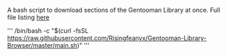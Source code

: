 A bash script to download sections of the Gentooman Library at once. Full file listing   <a href="https://g.sicp.me/books/listing.html" target="_blank">here </a>

'''
/bin/bash -c "$(curl -fsSL https://raw.githubusercontent.com/Risingfeanyx/Gentooman-Library-Browser/master/main.sh)"
'''

